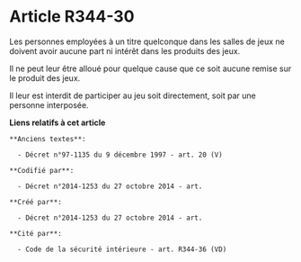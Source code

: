 # Article R344-30

Les personnes employées à un titre quelconque dans les salles de jeux ne doivent avoir aucune part ni intérêt dans les
produits des jeux.

Il ne peut leur être alloué pour quelque cause que ce soit aucune remise sur le produit des jeux.

Il leur est interdit de participer au jeu soit directement, soit par une personne interposée.

**Liens relatifs à cet article**

	**Anciens textes**:

	  - Décret n°97-1135 du 9 décembre 1997 - art. 20 (V)

	**Codifié par**:

	  - Décret n°2014-1253 du 27 octobre 2014 - art.

	**Créé par**:

	  - Décret n°2014-1253 du 27 octobre 2014 - art.

	**Cité par**:

	  - Code de la sécurité intérieure - art. R344-36 (VD)
